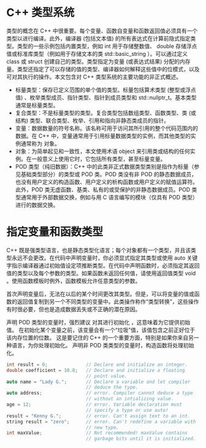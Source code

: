 # C++ 类型系统

类型的概念在 C++ 中很重要。每个变量、函数自变量和函数返回值必须具有一个类型以进行编译。此外，编译器 (包括文本值) 的所有表达式在计算前隐式指定类型。类型的一些示例包括内置类型，例如 int 用于存储整数值、 double 存储浮点值或标准库类型（例如用于存储文本的类 std::basic_string ）。可以通过定义 class 或 struct 创建自己的类型。类型指定为变量 (或表达式结果) 分配的内存量。类型还指定了可以存储的值的类型、编译器如何解释这些值中的位模式，以及可对其执行的操作。本文包含对 C++ 类型系统的主要功能的非正式概述。

- 标量类型：保存已定义范围的单个值的类型。标量包括算术类型 (整型或浮点值) 、枚举类型成员、指针类型、指针到成员类型和 std::nullptr_t。基本类型通常是标量类型。
- 复合类型：不是标量类型的类型。复合类型包括数组类型、函数类型、类 (或结构) 类型、联合类型、枚举、引用和指向非静态类成员的指针。
- 变量：数据数量的符号名称。该名称可用于访问其所引用的整个代码范围内的数据。在 C++ 中，变量通常用于引用标量数据类型的实例，而其他类型的实例通常称为 对象。
- 对象：为简单起见和一致性，本文使用术语 object 来引用类或结构的任何实例。在一般意义上使用它时，它包括所有类型，甚至标量变量。
- POD 类型（纯旧数据）：C++ 中的此类非正式数据类型类别是指作为标量（参见基础类型部分）的类型或 POD 类。POD 类没有非 POD 的静态数据成员，也没有用户定义的构造函数、用户定义的析构函数或用户定义的赋值运算符。此外，POD 类无虚函数、基类、私有的或受保护的非静态数据成员。POD 类型通常用于外部数据交换，例如与用 C 语言编写的模块（仅具有 POD 类型）进行的数据交换。

# 指定变量和函数类型

C++ 既是强类型语言，也是静态类型化语言；每个对象都有一个类型，并且该类型永远不会更改。在代码中声明变量时，你必须显式指定其类型或使用 auto 关键字指示编译器通过初始值设定项推断类型。在代码中声明函数时，必须指定其返回值的类型以及每个参数的类型。如果函数未返回任何值，请使用返回值类型 void 。使用函数模板时例外，函数模板允许任意类型的参数。

首次声明变量后，无法在以后的某个时间更改其类型。但是，可以将变量的值或函数的返回值复制到另一个不同类型的变量中。此类操作称作“类型转换”，这些操作有时很必要，但也是造成数据丢失或不正确的潜在原因。

声明 POD 类型的变量时，强烈建议 对其进行初始化 ，这意味着为它提供初始值。 在初始化某个变量之前，该变量会有一个“垃圾”值，该值包含之前正好位于该内存位置的位数。 这是要记住的 C++ 的一个重要方面，特别是如果你来自另一种语言，为你处理初始化。 声明非 POD 类类型的变量时，构造函数将处理初始化。

```c++
int result = 0;              // Declare and initialize an integer.
double coefficient = 10.8;   // Declare and initialize a floating
                             // point value.
auto name = "Lady G.";       // Declare a variable and let compiler
                             // deduce the type.
auto address;                // error. Compiler cannot deduce a type
                             // without an intializing value.
age = 12;                    // error. Variable declaration must
                             // specify a type or use auto!
result = "Kenny G.";         // error. Can't assign text to an int.
string result = "zero";      // error. Can't redefine a variable with
                             // new type.
int maxValue;                // Not recommended! maxValue contains
                             // garbage bits until it is initialized.
```
